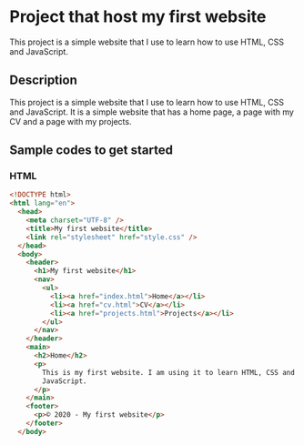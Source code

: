 # Project that host my first website

This project is a simple website that I use to learn how to use HTML, CSS and JavaScript.

## Description

This project is a simple website that I use to learn how to use HTML, CSS and JavaScript. It is a simple website that has a home page, a page with my CV and a page with my projects.

## Sample codes to get started

### HTML

```html
<!DOCTYPE html>
<html lang="en">
  <head>
    <meta charset="UTF-8" />
    <title>My first website</title>
    <link rel="stylesheet" href="style.css" />
  </head>
  <body>
    <header>
      <h1>My first website</h1>
      <nav>
        <ul>
          <li><a href="index.html">Home</a></li>
          <li><a href="cv.html">CV</a></li>
          <li><a href="projects.html">Projects</a></li>
        </ul>
      </nav>
    </header>
    <main>
      <h2>Home</h2>
      <p>
        This is my first website. I am using it to learn HTML, CSS and
        JavaScript.
      </p>
    </main>
    <footer>
      <p>© 2020 - My first website</p>
    </footer>
  </body>
  ```
  
